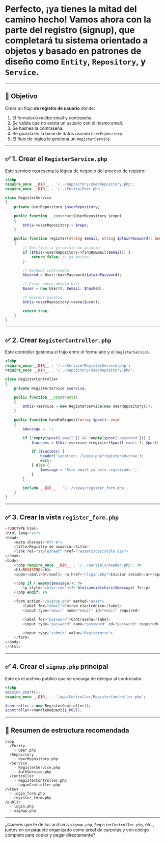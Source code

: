 # Perfecto, ¡ya tienes la mitad del camino hecho! Vamos ahora con la **parte del registro (signup)**, que completará tu sistema orientado a objetos y basado en patrones de diseño como `Entity`, `Repository`, y `Service`.

---

## 🎯 Objetivo

Crear un flujo **de registro de usuario** donde:

1. El formulario recibe email y contraseña.
2. Se valida que no exista un usuario con el mismo email.
3. Se hashea la contraseña.
4. Se guarda en la base de datos usando `UserRepository`.
5. El flujo de lógica lo gestiona un `RegisterService`.

---

## ✅ 1. Crear el `RegisterService.php`

Este servicio representa la lógica de negocio del proceso de registro:

```php
<?php
require_once __DIR__ . '/../Repository/UserRepository.php';
require_once __DIR__ . '/../Entity/User.php';

class RegisterService
{
    private UserRepository $userRepository;

    public function __construct(UserRepository $repo)
    {
        $this->userRepository = $repo;
    }

    public function register(string $email, string $plainPassword): bool
    {
        // Verifica si ya existe un usuario
        if ($this->userRepository->findByEmail($email)) {
            return false; // ya existe
        }

        // Hashear contraseña
        $hashed = User::hashPassword($plainPassword);

        // Crear nuevo objeto User
        $user = new User(0, $email, $hashed);

        // Guardar usuario
        $this->userRepository->save($user);

        return true;
    }
}
```

---

## ✅ 2. Crear `RegisterController.php`

Este controller gestiona el flujo entre el formulario y el `RegisterService`.

```php
<?php
require_once __DIR__ . '/../Service/RegisterService.php';
require_once __DIR__ . '/../Repository/UserRepository.php';

class RegisterController
{
    private RegisterService $service;

    public function __construct()
    {
        $this->service = new RegisterService(new UserRepository());
    }

    public function handleRequest(array $post): void
    {
        $message = '';

        if (!empty($post['email']) && !empty($post['password'])) {
            $success = $this->service->register($post['email'], $post['password']);

            if ($success) {
                header('Location: /login.php?registered=true');
                exit;
            } else {
                $message = 'Este email ya está registrado.';
            }
        }

        include __DIR__ . '/../views/register_form.php';
    }
}
```

---

## ✅ 3. Crear la vista `register_form.php`

```php
<!DOCTYPE html>
<html lang="es">
<head>
    <meta charset="UTF-8">
    <title>Registro de usuario</title>
    <link rel="stylesheet" href="/assets/css/style.css">
</head>
<body>
    <?php require_once __DIR__ . '/../partials/header.php'; ?>
    <h1>REGISTRO</h1>
    <span><small>O</small> <a href="/login.php">Iniciar sesión</a></span>

    <?php if (!empty($message)): ?>
        <p style="color:red"><?= htmlspecialchars($message) ?></p>
    <?php endif; ?>

    <form action="/signup.php" method="post">
        <label for="email">Correo electrónico</label>
        <input type="email" name="email" id="email" required>

        <label for="password">Contraseña</label>
        <input type="password" name="password" id="password" required>

        <input type="submit" value="Registrarse">
    </form>
</body>
</html>
```

---

## ✅ 4. Crear el `signup.php` principal

Este es el archivo público que se encarga de delegar al controlador.

```php
<?php
session_start();
require_once __DIR__ . '/app/Controller/RegisterController.php';

$controller = new RegisterController();
$controller->handleRequest($_POST);
```

---

## 🧱 Resumen de estructura recomendada

```
/app
  /Entity
    - User.php
  /Repository
    - UserRepository.php
  /Service
    - RegisterService.php
    - AuthService.php
  /Controller
    - RegisterController.php
    - LoginController.php
/views
  - login_form.php
  - register_form.php
/public
  - login.php
  - signup.php
```

---

¿Quieres que te dé los archivos `signup.php`, `RegisterController.php`, etc., juntos en un paquete organizado como árbol de carpetas y con código completo para copiar y pegar directamente?
